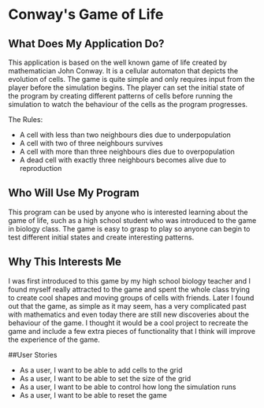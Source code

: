 # Conway's Game of Life

## What Does My Application Do?
This application is based on the well known game of life created by mathematician John Conway. 
It is a cellular automaton that depicts the evolution of cells. The game is quite simple and only
requires input from the player before the simulation begins. The player can set the initial state
of the program by creating different patterns of cells before running the simulation to watch the
behaviour of the cells as the program progresses.

The Rules:
- A cell with less than two neighbours dies due to underpopulation
- A cell with two of three neighbours survives
- A cell with more than three neighbours dies due to overpopulation
- A dead cell with exactly three neighbours becomes alive due to reproduction

## Who Will Use My Program

This program can be used by anyone who is interested 
learning about the game of life, such as a high school student
who was introduced to the game in biology class. The game is easy to grasp 
to play so anyone can begin to test different initial states and create interesting 
patterns.
## Why This Interests Me
I was first introduced to this game by my high school
biology teacher and I found myself really attracted to the
game and spent the whole class trying to create cool shapes and 
moving groups of cells with friends. Later I found out that the 
game, as simple as it may seem, has a very complicated past with mathematics and even today there are still
new discoveries about the behaviour of the game. I thought it would be a cool project 
to recreate the game and include a few extra pieces of 
functionality that I think will improve the experience of
the game.

##User Stories

- As a user, I want to be able to add cells to the grid
- As a user, I want to be able to set the size of the grid
- As a user, I want to be able to control how long the simulation runs
- As a user, I want to be able to reset the game